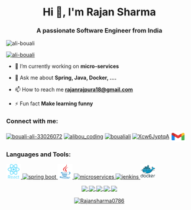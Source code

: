 <h1 align="center">Hi 👋, I'm Rajan Sharma</h1>
<h3 align="center">A passionate Software Engineer from India</h3> 

<p align="left"> <img src="https://komarev.com/ghpvc/?username=ali-bouali&label=Profile%20views&color=0e75b6&style=flat" alt="ali-bouali" /> </p>

<p align="left"> <a href="https://github.com/ryo-ma/github-profile-trophy"><img src="https://github-profile-trophy.vercel.app/?username=ali-bouali" alt="ali-bouali" /></a> </p>

- 🔭 I’m currently working on **micro-services**

- 💬 Ask me about **Spring, Java, Docker, ....**

- 📫 How to reach me **rajanrajpura18@gmail.com**

- ⚡ Fun fact **Make learning funny**

<h3 align="left">Connect with me:</h3>
<p align="left">
<a href="https://linkedin.com/in/rajan-sharma-32a246197" target="blank"><img align="center" src="https://raw.githubusercontent.com/rahuldkjain/github-profile-readme-generator/master/src/images/icons/Social/linked-in-alt.svg" alt="bouali-ali-33026072" height="30" width="40" /></a>
<a href="https://instagram.com/alibou_coding" target="blank"><img align="center" src="https://raw.githubusercontent.com/rahuldkjain/github-profile-readme-generator/master/src/images/icons/Social/instagram.svg" alt="alibou_coding" height="30" width="40" /></a>
<a href="https://www.youtube.com/c/boualiali" target="blank"><img align="center" src="https://raw.githubusercontent.com/rahuldkjain/github-profile-readme-generator/master/src/images/icons/Social/youtube.svg" alt="boualiali" height="30" width="40" /></a>
<a href="https://discord.gg/Xcw6JyptqA" target="blank"><img align="center" src="https://raw.githubusercontent.com/rahuldkjain/github-profile-readme-generator/master/src/images/icons/Social/discord.svg" alt="Xcw6JyptqA" height="30" width="40" /></a>
<a href="mailto:rajanrajpura18@gmail.com" target="blank"><img align="center" src="https://raw.githubusercontent.com/rahuldkjain/github-profile-readme-generator/master/src/images/icons/Social/gmail.svg" alt="Gmail" height="30" width="40" /></a>
</p>

<h3 align="left">Languages and Tools:</h3>
<p align="left">
  <a href="https://reactjs.org/" target="_blank" rel="noreferrer">
    <img src="https://raw.githubusercontent.com/devicons/devicon/master/icons/react/react-original-wordmark.svg" alt="react" width="40" height="40"/>
  </a>
  <a href="https://spring.io/projects/spring-boot" target="_blank" rel="noreferrer">
    <img src="https://www.vectorlogo.zone/logos/springio/springio-icon.svg" alt="spring boot" width="40" height="40"/>
  </a>
  <a href="https://www.java.com/" target="_blank" rel="noreferrer">
    <img src="https://raw.githubusercontent.com/devicons/devicon/master/icons/java/java-original.svg" alt="java" width="40" height="40"/>
  </a>
  <a href="https://martinfowler.com/microservices/" target="_blank" rel="noreferrer">
    <img src="https://cdn.worldvectorlogo.com/logos/microservices-1.svg" alt="microservices" width="40" height="40"/>
  </a>
  <a href="https://www.jenkins.io/" target="_blank" rel="noreferrer">
    <img src="https://www.vectorlogo.zone/logos/jenkins/jenkins-icon.svg" alt="jenkins" width="40" height="40"/>
  </a>
  <a href="https://www.docker.com/" target="_blank" rel="noreferrer">
    <img src="https://raw.githubusercontent.com/devicons/devicon/master/icons/docker/docker-original-wordmark.svg" alt="docker" width="40" height="40"/>
  </a>
</p>

<div align="center">
<a href="https://github.com/Rajansharma0786">
<img align="center" src="http://github-profile-summary-cards.vercel.app/api/cards/stats?username=Rajansharma0786&theme=2077" height="180em" />
<img align="center" src="http://github-profile-summary-cards.vercel.app/api/cards/most-commit-language?username=Rajansharma0786&theme=2077" height="180em" />
<img align="center" src="http://github-profile-summary-cards.vercel.app/api/cards/repos-per-language?username=Rajansharma0786&theme=2077" height="180em" />
<img align="center" src="http://github-profile-summary-cards.vercel.app/api/cards/productive-time?username=Rajansharma0786&theme=2077" height="180em" />
<img align="center" src="http://github-profile-summary-cards.vercel.app/api/cards/profile-details?username=Rajansharma0786&theme=2077" height="180em" />
</div>

<p style="text-align: center;"><img align="center" src="https://github-readme-streak-stats.herokuapp.com/?user=Rajansharma0786&" alt="Rajansharma0786" /></p>
